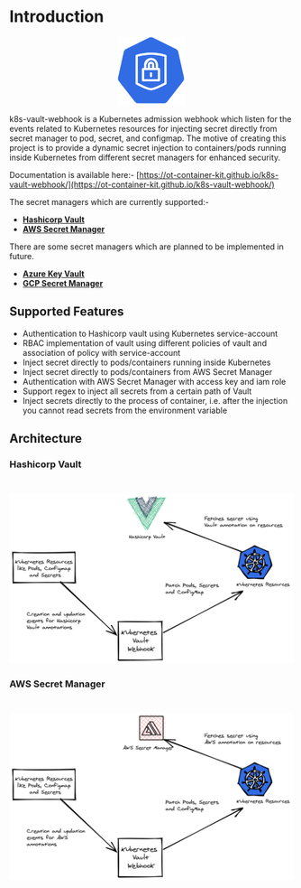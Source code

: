 # Introduction

<div align="center">
    <img src="./images/k8s-vault-webhook-logo.svg" height="120" width="120">
</div>

k8s-vault-webhook is a Kubernetes admission webhook which listen for the events related to Kubernetes resources for injecting secret directly from secret manager to pod, secret, and configmap.
The motive of creating this project is to provide a dynamic secret injection to containers/pods running inside Kubernetes from different secret managers for enhanced security.

Documentation is available here:- [https://ot-container-kit.github.io/k8s-vault-webhook/](https://ot-container-kit.github.io/k8s-vault-webhook/)

The secret managers which are currently supported:-

- **[Hashicorp Vault](https://www.vaultproject.io/)**
- **[AWS Secret Manager](https://aws.amazon.com/secrets-manager/)**

There are some secret managers which are planned to be implemented in future.

- **[Azure Key Vault](https://azure.microsoft.com/en-in/services/key-vault/)**
- **[GCP Secret Manager](https://cloud.google.com/secret-manager)**

## Supported Features

- Authentication to Hashicorp vault using Kubernetes service-account
- RBAC implementation of vault using different policies of vault and association of policy with service-account
- Inject secret directly to pods/containers running inside Kubernetes
- Inject secret directly to pods/containers from AWS Secret Manager
- Authentication with AWS Secret Manager with access key and iam role
- Support regex to inject all secrets from a certain path of Vault
- Inject secrets directly to the process of container, i.e. after the injection you cannot read secrets from the environment variable

## Architecture

### Hashicorp Vault

<div align="center" style="padding-top: 25px;">
    <img src="./images/k8s-vault-webhook-arc-vault.png">
</div>

### AWS Secret Manager

<div align="center" style="padding-top: 25px;">
    <img src="./images/k8s-vault-webhook-arc-aws.png">
</div>
